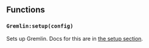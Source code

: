 <!-- markdownlint-disable MD041 -->
## Functions

### `Gremlin:setup(config)`

Sets up Gremlin. Docs for this are in [the setup section](./setup.md).
